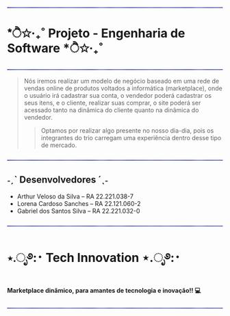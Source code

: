 ![PAGE DIVIDER](https://github.com/LorenaCardosoSanches/ProjetoEngSoftware/blob/main/img/Logo%20e%20Decora%C3%A7%C3%B5es/page%20divider.png)

# *ੈ✩‧₊˚   Projeto - Engenharia de Software   *ੈ✩‧₊˚

![PAGE DIVIDER](https://github.com/LorenaCardosoSanches/ProjetoEngSoftware/blob/main/img/Logo%20e%20Decora%C3%A7%C3%B5es/page%20divider.png)

> Nós iremos realizar um modelo de negócio baseado em uma
rede de vendas online de produtos voltados a informática
(marketplace), onde o usuário irá cadastrar sua conta, o
vendedor poderá cadastrar os seus itens, e o cliente, realizar
suas comprar, o site poderá ser acessado tanto na dinâmica do
cliente quanto na dinâmica do vendedor.
>> Optamos por realizar algo presente no nosso dia-dia, pois os
integrantes do trio carregam uma experiência dentro desse tipo
de mercado.

![PAGE DIVIDER](https://github.com/LorenaCardosoSanches/ProjetoEngSoftware/blob/main/img/Logo%20e%20Decora%C3%A7%C3%B5es/page%20divider.png)


## ˗ˏˋ Desenvolvedores ´ˎ˗
* Arthur Veloso da Silva – RA 22.221.038-7
* Lorena Cardoso Sanches – RA 22.121.060-2
* Gabriel dos Santos Silva – RA 22.221.032-0

![PAGE DIVIDER](https://github.com/LorenaCardosoSanches/ProjetoEngSoftware/blob/main/img/Logo%20e%20Decora%C3%A7%C3%B5es/page%20divider.png)


# ⋆.ೃ࿔:･ Tech Innovation ⋆.ೃ࿔:･
**Marketplace dinâmico, para amantes de tecnologia e inovação!! 💻**

![PAGE DIVIDER](https://github.com/LorenaCardosoSanches/ProjetoEngSoftware/blob/main/img/Logo%20e%20Decora%C3%A7%C3%B5es/page%20divider.png)
